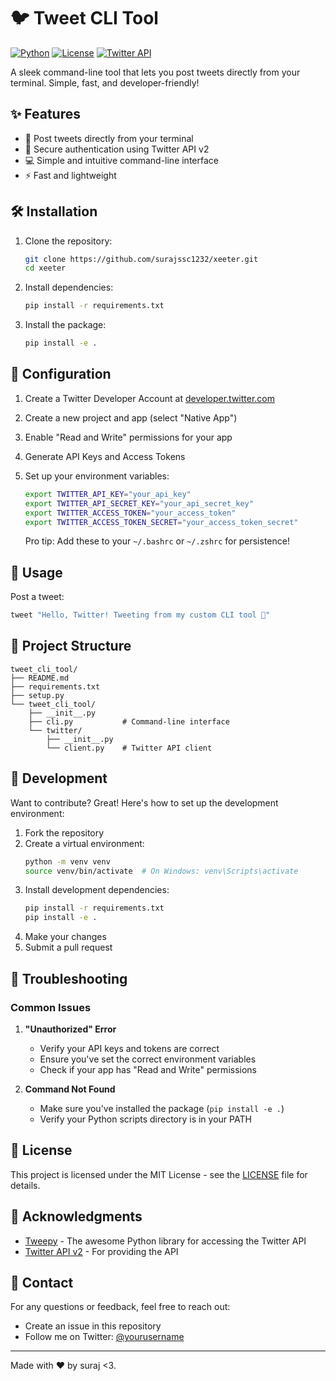 # 🐦 Tweet CLI Tool

[![Python](https://img.shields.io/badge/python-v3.6+-blue.svg)](https://www.python.org/)
[![License](https://img.shields.io/badge/license-MIT-green.svg)](LICENSE)
[![Twitter API](https://img.shields.io/badge/Twitter%20API-v2-blue.svg)](https://developer.twitter.com/en/docs/twitter-api)

A sleek command-line tool that lets you post tweets directly from your terminal. Simple, fast, and developer-friendly!

## ✨ Features

- 🚀 Post tweets directly from your terminal
- 🔐 Secure authentication using Twitter API v2
- 💻 Simple and intuitive command-line interface
- ⚡ Fast and lightweight

## 🛠️ Installation

1. Clone the repository:
   ```bash
   git clone https://github.com/surajssc1232/xeeter.git
   cd xeeter
   ```

2. Install dependencies:
   ```bash
   pip install -r requirements.txt
   ```

3. Install the package:
   ```bash
   pip install -e .
   ```

## 🔑 Configuration

1. Create a Twitter Developer Account at [developer.twitter.com](https://developer.twitter.com)
2. Create a new project and app (select "Native App")
3. Enable "Read and Write" permissions for your app
4. Generate API Keys and Access Tokens
5. Set up your environment variables:

   ```bash
   export TWITTER_API_KEY="your_api_key"
   export TWITTER_API_SECRET_KEY="your_api_secret_key"
   export TWITTER_ACCESS_TOKEN="your_access_token"
   export TWITTER_ACCESS_TOKEN_SECRET="your_access_token_secret"
   ```

   Pro tip: Add these to your `~/.bashrc` or `~/.zshrc` for persistence!

## 🚀 Usage

Post a tweet:
```bash
tweet "Hello, Twitter! Tweeting from my custom CLI tool 🚀"
```

## 📁 Project Structure

```
tweet_cli_tool/
├── README.md
├── requirements.txt
├── setup.py
└── tweet_cli_tool/
    ├── __init__.py
    ├── cli.py           # Command-line interface
    └── twitter/
        ├── __init__.py
        └── client.py    # Twitter API client
```

## 🔧 Development

Want to contribute? Great! Here's how to set up the development environment:

1. Fork the repository
2. Create a virtual environment:
   ```bash
   python -m venv venv
   source venv/bin/activate  # On Windows: venv\Scripts\activate
   ```
3. Install development dependencies:
   ```bash
   pip install -r requirements.txt
   pip install -e .
   ```
4. Make your changes
5. Submit a pull request

## 🐛 Troubleshooting

### Common Issues

1. **"Unauthorized" Error**
   - Verify your API keys and tokens are correct
   - Ensure you've set the correct environment variables
   - Check if your app has "Read and Write" permissions

2. **Command Not Found**
   - Make sure you've installed the package (`pip install -e .`)
   - Verify your Python scripts directory is in your PATH

## 📝 License

This project is licensed under the MIT License - see the [LICENSE](LICENSE) file for details.

## 🙏 Acknowledgments

- [Tweepy](https://www.tweepy.org/) - The awesome Python library for accessing the Twitter API
- [Twitter API v2](https://developer.twitter.com/en/docs/twitter-api) - For providing the API

## 📧 Contact

For any questions or feedback, feel free to reach out:
- Create an issue in this repository
- Follow me on Twitter: [@yourusername](https://twitter.com/surajkhahai)

---
Made with ❤️ by suraj <3.